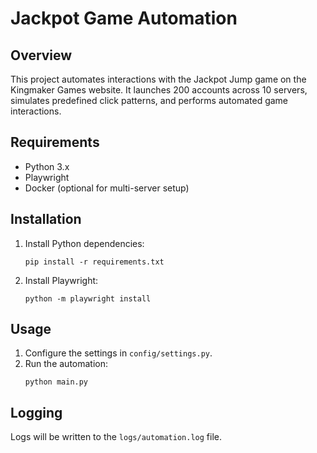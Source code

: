 # Jackpot Game Automation

## Overview
This project automates interactions with the Jackpot Jump game on the Kingmaker Games website. It launches 200 accounts across 10 servers, simulates predefined click patterns, and performs automated game interactions.

## Requirements
- Python 3.x
- Playwright
- Docker (optional for multi-server setup)

## Installation
1. Install Python dependencies:
    ```
    pip install -r requirements.txt
    ```

2. Install Playwright:
    ```
    python -m playwright install
    ```

## Usage
1. Configure the settings in `config/settings.py`.
2. Run the automation:
    ```
    python main.py
    ```

## Logging
Logs will be written to the `logs/automation.log` file.
